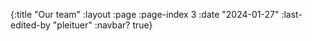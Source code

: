{:title "Our team"
 :layout :page
 :page-index 3
 :date "2024-01-27"
 :last-edited-by "pleituer"
 :navbar? true}
